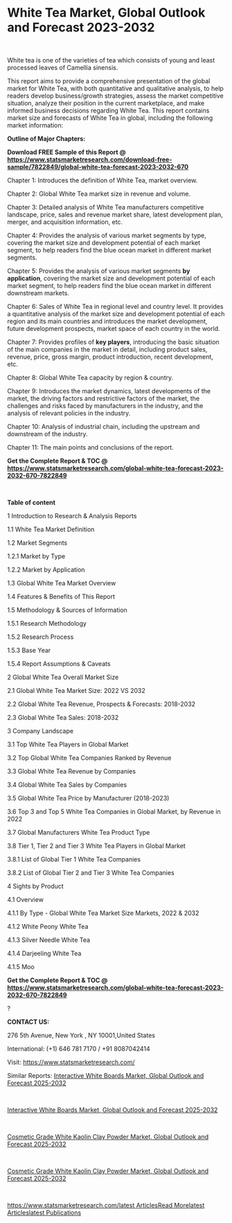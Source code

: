 <h1>White Tea Market, Global Outlook and Forecast 2023-2032</h1><br/><p>White tea is one of the varieties of tea which consists of young and least processed leaves of Camellia sinensis.</p>
 
 
 
 <p>This report aims to provide a comprehensive presentation of the global market for White Tea, with both quantitative and qualitative analysis, to help readers develop business/growth strategies, assess the market competitive situation, analyze their position in the current marketplace, and make informed business decisions regarding White Tea. This report contains market size and forecasts of White Tea in global, including the following market information:</p>
 
 
 
 <p><strong>Outline of Major Chapters:</strong></p>
 
 
 
 <p><strong>Download FREE Sample of this Report @ <a href="https://www.statsmarketresearch.com/download-free-sample/7822849/global-white-tea-forecast-2023-2032-670">https://www.statsmarketresearch.com/download-free-sample/7822849/global-white-tea-forecast-2023-2032-670</a></strong></p>
 
 
 
 <p>Chapter 1: Introduces the definition of White Tea, market overview.</p>
 
 
 
 <p>Chapter 2: Global White Tea market size in revenue and volume.</p>
 
 
 
 <p>Chapter 3: Detailed analysis of White Tea manufacturers competitive landscape, price, sales and revenue market share, latest development plan, merger, and acquisition information, etc.</p>
 
 
 
 <p>Chapter 4: Provides the analysis of various market segments by type, covering the market size and development potential of each market segment, to help readers find the blue ocean market in different market segments.</p>
 
 
 
 <p>Chapter 5: Provides the analysis of various market segments <strong>by application</strong>, covering the market size and development potential of each market segment, to help readers find the blue ocean market in different downstream markets.</p>
 
 
 
 <p>Chapter 6: Sales of White Tea in regional level and country level. It provides a quantitative analysis of the market size and development potential of each region and its main countries and introduces the market development, future development prospects, market space of each country in the world.</p>
 
 
 
 <p>Chapter 7: Provides profiles of <strong>key players</strong>, introducing the basic situation of the main companies in the market in detail, including product sales, revenue, price, gross margin, product introduction, recent development, etc.</p>
 
 
 
 <p>Chapter 8: Global White Tea capacity by region & country.</p>
 
 
 
 <p>Chapter 9: Introduces the market dynamics, latest developments of the market, the driving factors and restrictive factors of the market, the challenges and risks faced by manufacturers in the industry, and the analysis of relevant policies in the industry.</p>
 
 
 
 <p>Chapter 10: Analysis of industrial chain, including the upstream and downstream of the industry.</p>
 
 
 
 <p>Chapter 11: The main points and conclusions of the report.</p>
 
 
 
 <div><b>Get the Complete Report & TOC @ <a href="https://www.statsmarketresearch.com/global-white-tea-forecast-2023-2032-670-7822849">https://www.statsmarketresearch.com/global-white-tea-forecast-2023-2032-670-7822849</a></b></div>
 
 
 
 <p><br />
 
 <b>Table of content</b></p>
 
 
 
 <p>1 Introduction to Research & Analysis Reports<br />
 
 1.1 White Tea Market Definition<br />
 
 1.2 Market Segments<br />
 
 1.2.1 Market by Type<br />
 
 1.2.2 Market by Application<br />
 
 1.3 Global White Tea Market Overview<br />
 
 1.4 Features & Benefits of This Report<br />
 
 1.5 Methodology & Sources of Information<br />
 
 1.5.1 Research Methodology<br />
 
 1.5.2 Research Process<br />
 
 1.5.3 Base Year<br />
 
 1.5.4 Report Assumptions & Caveats<br />
 
 2 Global White Tea Overall Market Size<br />
 
 2.1 Global White Tea Market Size: 2022 VS 2032<br />
 
 2.2 Global White Tea Revenue, Prospects & Forecasts: 2018-2032<br />
 
 2.3 Global White Tea Sales: 2018-2032<br />
 
 3 Company Landscape<br />
 
 3.1 Top White Tea Players in Global Market<br />
 
 3.2 Top Global White Tea Companies Ranked by Revenue<br />
 
 3.3 Global White Tea Revenue by Companies<br />
 
 3.4 Global White Tea Sales by Companies<br />
 
 3.5 Global White Tea Price by Manufacturer (2018-2023)<br />
 
 3.6 Top 3 and Top 5 White Tea Companies in Global Market, by Revenue in 2022<br />
 
 3.7 Global Manufacturers White Tea Product Type<br />
 
 3.8 Tier 1, Tier 2 and Tier 3 White Tea Players in Global Market<br />
 
 3.8.1 List of Global Tier 1 White Tea Companies<br />
 
 3.8.2 List of Global Tier 2 and Tier 3 White Tea Companies<br />
 
 4 Sights by Product<br />
 
 4.1 Overview<br />
 
 4.1.1 By Type - Global White Tea Market Size Markets, 2022 & 2032<br />
 
 4.1.2 White Peony White Tea<br />
 
 4.1.3 Silver Needle White Tea<br />
 
 4.1.4 Darjeeling White Tea<br />
 
 4.1.5 Moo</p>
 
 
 
 <div><b>Get the Complete Report & TOC @ <a href="https://www.statsmarketresearch.com/global-white-tea-forecast-2023-2032-670-7822849">https://www.statsmarketresearch.com/global-white-tea-forecast-2023-2032-670-7822849</a></b></div>
 
 
 
 <p>? </p>
 
 
 
 <p><b>CONTACT US:</b><br />
 
 276 5th Avenue, New York , NY 10001,United States<br />
 
 International: (+1) 646 781 7170 / +91 8087042414<br />
 
 Visit: <a href="https://www.statsmarketresearch.com/">https://www.statsmarketresearch.com/</a><br />
 
 Similar Reports: <a href="https://www.statsmarketresearch.com/global-white-tea-forecast-2023-2032-670-7822849">Interactive White Boards Market, Global Outlook and Forecast 2025-2032</a><br />
 
 <br />
 
 <a href="https://www.statsmarketresearch.com/global-white-tea-forecast-2023-2032-670-7822849">Interactive White Boards Market, Global Outlook and Forecast 2025-2032</a><br />
 
 <br />
 
 <a href="https://www.statsmarketresearch.com/global-white-tea-forecast-2023-2032-670-7822849">Cosmetic Grade White Kaolin Clay Powder Market, Global Outlook and Forecast 2025-2032</a><br />
 
 <br />
 
 <a href="https://www.statsmarketresearch.com/global-white-tea-forecast-2023-2032-670-7822849">Cosmetic Grade White Kaolin Clay Powder Market, Global Outlook and Forecast 2025-2032</a><br />
 
 <br />
 
 <a href="https://gyeongbokgung.com">https://www.statsmarketresearch.com/</a><a href="https://hallyeomaritime.com">latest Articles</a><a href="https://jingwansa.com">Read More</a><a href="https://nguoiviet.jp/">latest Articles</a><a href="https://www.intelmarketresearch.com/">latest Publications</a></p>